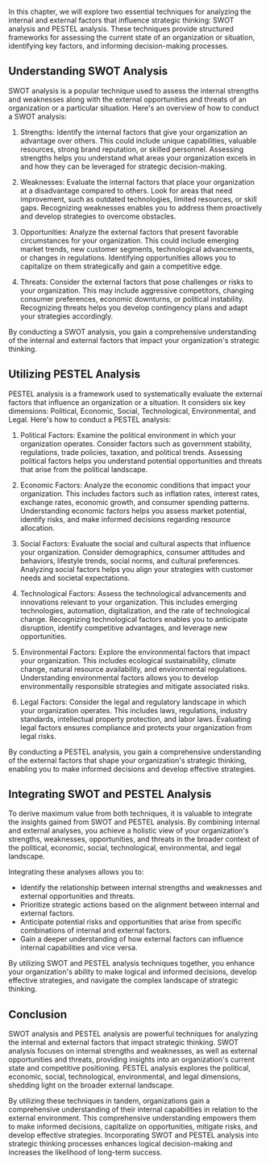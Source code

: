 
In this chapter, we will explore two essential techniques for analyzing the internal and external factors that influence strategic thinking: SWOT analysis and PESTEL analysis. These techniques provide structured frameworks for assessing the current state of an organization or situation, identifying key factors, and informing decision-making processes.

## Understanding SWOT Analysis

SWOT analysis is a popular technique used to assess the internal strengths and weaknesses along with the external opportunities and threats of an organization or a particular situation. Here's an overview of how to conduct a SWOT analysis:

1. Strengths: Identify the internal factors that give your organization an advantage over others. This could include unique capabilities, valuable resources, strong brand reputation, or skilled personnel. Assessing strengths helps you understand what areas your organization excels in and how they can be leveraged for strategic decision-making.
    
2. Weaknesses: Evaluate the internal factors that place your organization at a disadvantage compared to others. Look for areas that need improvement, such as outdated technologies, limited resources, or skill gaps. Recognizing weaknesses enables you to address them proactively and develop strategies to overcome obstacles.
    
3. Opportunities: Analyze the external factors that present favorable circumstances for your organization. This could include emerging market trends, new customer segments, technological advancements, or changes in regulations. Identifying opportunities allows you to capitalize on them strategically and gain a competitive edge.
    
4. Threats: Consider the external factors that pose challenges or risks to your organization. This may include aggressive competitors, changing consumer preferences, economic downturns, or political instability. Recognizing threats helps you develop contingency plans and adapt your strategies accordingly.
    

By conducting a SWOT analysis, you gain a comprehensive understanding of the internal and external factors that impact your organization's strategic thinking.

## Utilizing PESTEL Analysis

PESTEL analysis is a framework used to systematically evaluate the external factors that influence an organization or a situation. It considers six key dimensions: Political, Economic, Social, Technological, Environmental, and Legal. Here's how to conduct a PESTEL analysis:

1. Political Factors: Examine the political environment in which your organization operates. Consider factors such as government stability, regulations, trade policies, taxation, and political trends. Assessing political factors helps you understand potential opportunities and threats that arise from the political landscape.
    
2. Economic Factors: Analyze the economic conditions that impact your organization. This includes factors such as inflation rates, interest rates, exchange rates, economic growth, and consumer spending patterns. Understanding economic factors helps you assess market potential, identify risks, and make informed decisions regarding resource allocation.
    
3. Social Factors: Evaluate the social and cultural aspects that influence your organization. Consider demographics, consumer attitudes and behaviors, lifestyle trends, social norms, and cultural preferences. Analyzing social factors helps you align your strategies with customer needs and societal expectations.
    
4. Technological Factors: Assess the technological advancements and innovations relevant to your organization. This includes emerging technologies, automation, digitalization, and the rate of technological change. Recognizing technological factors enables you to anticipate disruption, identify competitive advantages, and leverage new opportunities.
    
5. Environmental Factors: Explore the environmental factors that impact your organization. This includes ecological sustainability, climate change, natural resource availability, and environmental regulations. Understanding environmental factors allows you to develop environmentally responsible strategies and mitigate associated risks.
    
6. Legal Factors: Consider the legal and regulatory landscape in which your organization operates. This includes laws, regulations, industry standards, intellectual property protection, and labor laws. Evaluating legal factors ensures compliance and protects your organization from legal risks.
    

By conducting a PESTEL analysis, you gain a comprehensive understanding of the external factors that shape your organization's strategic thinking, enabling you to make informed decisions and develop effective strategies.

## Integrating SWOT and PESTEL Analysis

To derive maximum value from both techniques, it is valuable to integrate the insights gained from SWOT and PESTEL analysis. By combining internal and external analyses, you achieve a holistic view of your organization's strengths, weaknesses, opportunities, and threats in the broader context of the political, economic, social, technological, environmental, and legal landscape.

Integrating these analyses allows you to:

- Identify the relationship between internal strengths and weaknesses and external opportunities and threats.
- Prioritize strategic actions based on the alignment between internal and external factors.
- Anticipate potential risks and opportunities that arise from specific combinations of internal and external factors.
- Gain a deeper understanding of how external factors can influence internal capabilities and vice versa.

By utilizing SWOT and PESTEL analysis techniques together, you enhance your organization's ability to make logical and informed decisions, develop effective strategies, and navigate the complex landscape of strategic thinking.

## Conclusion

SWOT analysis and PESTEL analysis are powerful techniques for analyzing the internal and external factors that impact strategic thinking. SWOT analysis focuses on internal strengths and weaknesses, as well as external opportunities and threats, providing insights into an organization's current state and competitive positioning. PESTEL analysis explores the political, economic, social, technological, environmental, and legal dimensions, shedding light on the broader external landscape.

By utilizing these techniques in tandem, organizations gain a comprehensive understanding of their internal capabilities in relation to the external environment. This comprehensive understanding empowers them to make informed decisions, capitalize on opportunities, mitigate risks, and develop effective strategies. Incorporating SWOT and PESTEL analysis into strategic thinking processes enhances logical decision-making and increases the likelihood of long-term success.
